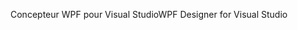 <span data-ttu-id="f2611-101">Concepteur WPF pour Visual Studio</span><span class="sxs-lookup"><span data-stu-id="f2611-101">WPF Designer for Visual Studio</span></span>
